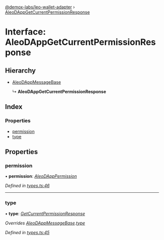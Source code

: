 [@demox-labs/leo-wallet-adapter](../README.md) › [AleoDAppGetCurrentPermissionResponse](aleodappgetcurrentpermissionresponse.md)

# Interface: AleoDAppGetCurrentPermissionResponse

## Hierarchy

* [AleoDAppMessageBase](aleodappmessagebase.md)

  ↳ **AleoDAppGetCurrentPermissionResponse**

## Index

### Properties

* [permission](aleodappgetcurrentpermissionresponse.md#permission)
* [type](aleodappgetcurrentpermissionresponse.md#type)

## Properties

###  permission

• **permission**: *[AleoDAppPermission](../README.md#aleodapppermission)*

*Defined in [types.ts:46](https://github.com/madfish-solutions/aleowallet-dapp/blob/0871fa5/src/types.ts#L46)*

___

###  type

• **type**: *[GetCurrentPermissionResponse](../enums/aleodappmessagetype.md#getcurrentpermissionresponse)*

*Overrides [AleoDAppMessageBase](aleodappmessagebase.md).[type](aleodappmessagebase.md#type)*

*Defined in [types.ts:45](https://github.com/madfish-solutions/aleowallet-dapp/blob/0871fa5/src/types.ts#L45)*
